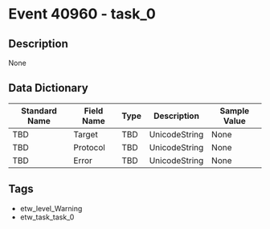 # Event 40960 - task_0

## Description
None

## Data Dictionary
|Standard Name|Field Name|Type|Description|Sample Value|
|---|---|---|---|---|
|TBD|Target|TBD|UnicodeString|None|None|
|TBD|Protocol|TBD|UnicodeString|None|None|
|TBD|Error|TBD|UnicodeString|None|None|

## Tags
* etw_level_Warning
* etw_task_task_0
